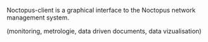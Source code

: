 Noctopus-client is a graphical interface to the Noctopus network management 
system.

(monitoring, metrologie, data driven documents, data vizualisation)
